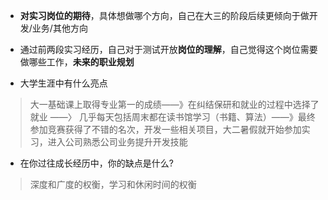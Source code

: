 - **对实习岗位的期待**，具体想做哪个方向，自己在大三的阶段后续更倾向于做开发/业务/其他方向



- 通过前两段实习经历，自己对于测试开放**岗位的理解**，自己觉得这个岗位需要做哪些工作，**未来的职业规划**



- 大学生涯中有什么亮点

> 大一基础课上取得专业第一的成绩——》在纠结保研和就业的过程中选择了就业 ——〉 几乎每天包括周末都在读书馆学习（书籍、算法）——》最终参加竞赛获得了不错的名次，开发一些相关项目，大二暑假就开始参加实习，进入公司熟悉公司业务提升开发技能

- 在你过往成长经历中，你的缺点是什么?

> 深度和广度的权衡，学习和休闲时间的权衡
